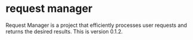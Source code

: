 # request manager 
Request Manager is a project that efficiently processes user requests and returns the desired results.
This is version 0.1.2.
